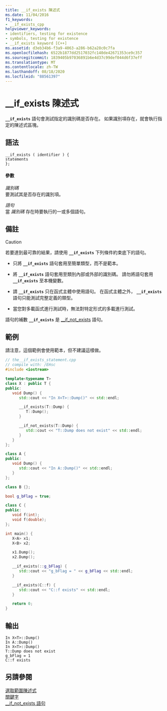 ```yaml
---
title: __if_exists 陳述式
ms.date: 11/04/2016
f1_keywords:
- __if_exists_cpp
helpviewer_keywords:
- identifiers, testing for existence
- symbols, testing for existence
- __if_exists keyword [C++]
ms.assetid: d3eb34b6-f3a9-4063-a286-b62a28c0c7fa
ms.openlocfilehash: 6522b1877dd2517032fc140de42671353ce9c357
ms.sourcegitcommit: 1839405b97036891b6e4d37c99def044d6f37eff
ms.translationtype: MT
ms.contentlocale: zh-TW
ms.lasthandoff: 08/18/2020
ms.locfileid: "88561397"
---
```

# <a name="__if_exists-statement"></a>__if_exists 陳述式

**`__if_exists`** 語句會測試指定的識別碼是否存在。 如果識別項存在，就會執行指定的陳述式區塊。

## <a name="syntax"></a>語法

```
__if_exists ( identifier ) {
statements
};
```

#### <a name="parameters"></a>參數

*識別碼*\
要測試其是否存在的識別項。

*語句*\
當 *識別碼* 存在時要執行的一或多個語句。

## <a name="remarks"></a>備註

> [!CAUTION]
> 若要達到最可靠的結果，請使用 **`__if_exists`** 下列條件約束底下的語句。

- 只將 **`__if_exists`** 語句套用至簡單類型，而不是範本。

- 將 **`__if_exists`** 語句套用至類別內部或外部的識別碼。 請勿將語句套用 **`__if_exists`** 至本機變數。

- 請 **`__if_exists`** 只在函式主體中使用語句。 在函式主體之外， **`__if_exists`** 語句只能測試完整定義的類型。

- 當您對多載函式進行測試時，無法對特定形式的多載進行測試。

語句的補數 **`__if_exists`** 是 [__if_not_exists](../cpp/if-not-exists-statement.md) 語句。

## <a name="example"></a>範例

請注意，這個範例會使用範本，但不建議這樣做。

```cpp
// the__if_exists_statement.cpp
// compile with: /EHsc
#include <iostream>

template<typename T>
class X : public T {
public:
   void Dump() {
      std::cout << "In X<T>::Dump()" << std::endl;

      __if_exists(T::Dump) {
         T::Dump();
      }

      __if_not_exists(T::Dump) {
         std::cout << "T::Dump does not exist" << std::endl;
      }
   }
};

class A {
public:
   void Dump() {
      std::cout << "In A::Dump()" << std::endl;
   }
};

class B {};

bool g_bFlag = true;

class C {
public:
   void f(int);
   void f(double);
};

int main() {
   X<A> x1;
   X<B> x2;

   x1.Dump();
   x2.Dump();

   __if_exists(::g_bFlag) {
      std::cout << "g_bFlag = " << g_bFlag << std::endl;
   }

   __if_exists(C::f) {
      std::cout << "C::f exists" << std::endl;
   }

   return 0;
}
```

## <a name="output"></a>輸出

```Output
In X<T>::Dump()
In A::Dump()
In X<T>::Dump()
T::Dump does not exist
g_bFlag = 1
C::f exists
```

## <a name="see-also"></a>另請參閱

[選取範圍陳述式](../cpp/selection-statements-cpp.md)<br/>
[關鍵字](../cpp/keywords-cpp.md)<br/>
[__if_not_exists 語句](../cpp/if-not-exists-statement.md)
